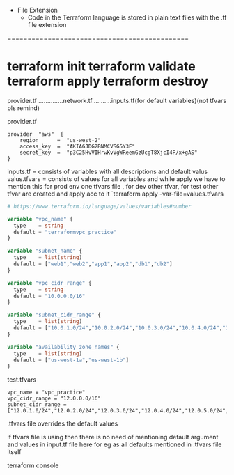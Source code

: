 * File Extension
    * Code in the Terraform language is stored in plain text files with the .tf file extension

=============================================


terraform init
terraform validate
terraform apply
terraform destroy
===========
provider.tf ..............network.tf...........inputs.tf(for default variables)(not tfvars pls remind)


provider.tf  
```
provider  "aws"  {
    region      =  "us-west-2"
    access_key  =  "AKIA6JDG2BNMCVSG5Y3E"
    secret_key  =  "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"
}

```

inputs.tf = consists of variables with all descriptions and default valus
valus.tfvars = consists of values for all variables  and while apply we have to mention this for prod env one tfvars file , for dev other tfvar, for test other tfvar are created and apply acc to it `terraform apply -var-file=values.tfvars

```inputs.tf
# https://www.terraform.io/language/values/variables#number

variable "vpc_name" {
  type    = string
  default = "terraformvpc_practice"
}

variable "subnet_name" {
  type    = list(string)
  default = ["web1","web2","app1","app2","db1","db2"]
}

variable "vpc_cidr_range" {
  type    = string
  default = "10.0.0.0/16"
}

variable "subnet_cidr_range" {
  type    = list(string)
  default = ["10.0.1.0/24","10.0.2.0/24","10.0.3.0/24","10.0.4.0/24","10.0.5.0/24","10.0.6.0/24"]
}

variable "availability_zone_names" {
  type    = list(string)
  default = ["us-west-1a","us-west-1b"]
}


```

test.tfvars
```
vpc_name = "vpc_practice"
vpc_cidr_range = "12.0.0.0/16"
subnet_cidr_range = ["12.0.1.0/24","12.0.2.0/24","12.0.3.0/24","12.0.4.0/24","12.0.5.0/24","12.0.6.0/24"]
```

.tfvars file overrides the default values

if tfvars file is using then there is no need of mentioning default argument and values in input.tf file here for eg as all defaults mentioned in .tfvars file itself



terraform console